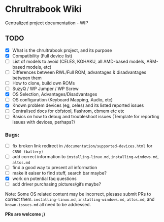 # Chrultrabook Wiki
Centralized project documentation - WIP

## TODO
- [x]  What is the chrultrabook project, and its purpose
- [x] Compatibility (Full device list)
- [ ] List of models to avoid (CELES, KOHAKU, all AMD-based models, ARM-based models, etc)
- [ ] Differences between RWL/Full ROM, advantages & disadvantages between them
- [ ] How to clone, build own ROMs
- [ ] SuzyQ / WP Jumper / WP Screw
- [x] OS Selection, Advantages/Disadvantages
- [ ] OS configuration (Keyboard Mapping, Audio, etc)
- [x] Known problem devices (eg, celes) and its listed reported issues
- [ ] Centralised docs for cbfstool, flashrom, cbmem etc etc
- [ ] Basics on how to debug and troubleshoot issues (Template for reporting issues with devices, perhaps?)

### Bugs:
- [ ] fix broken link redirect in `/documentation/supported-devices.html` for `CR50 (battery)`
- [ ] add correct information to `installing-linux.md`, `installing-windows.md`, `altos.md`
- [ ] find a good way to present all information
- [ ] make it eaiser to find stuff, search bar maybe?
- [x] work on potential faq questions
- [ ] add driver purchasing pictures/gifs maybe?

Note: Some OS related content may be incorrect, plesase submit PRs to correct them. `installing-linux.md`, `installing-windows.md`, `altos.md`, and `known-issues.md` all need to be addressed.


**PRs are welcome ;)**
